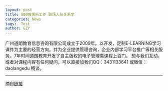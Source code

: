 ```yaml
---
layout: post
title: 500强快乐工作 职场人际关系学
categories: News
tags:  Test
author: GZY
---
```


广州道朗教育信息咨询有限公司成立于2009年。以开发，定制E-LEARNING学习课件为主要的经营方向。并为企业提供管理咨询，企业内部学习平台推广等相关服务。7年时间道朗教育开发了自主版权的电子管理类课程上百门。 想与我们互动，或者对课程内容有任何疑问，可以直接加我们QQ：3431133641 或微信：daolangedu 畅谈。

*****

摘自[链接](https://class.qq.com/class/19654.html)